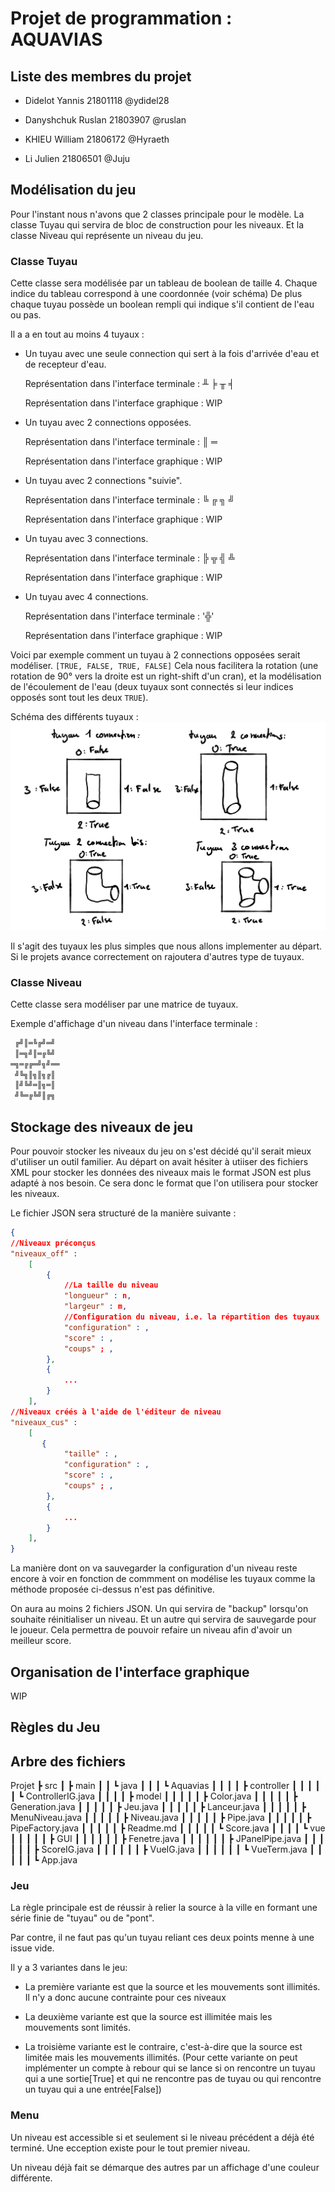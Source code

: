 # Projet de programmation : AQUAVIAS

## Liste des membres du projet

- Didelot Yannis 21801118 @ydidel28

- Danyshchuk Ruslan 21803907 @ruslan

- KHIEU William 21806172 @Hyraeth

- Li Julien 21806501 @Juju

## Modélisation du jeu

Pour l'instant nous n'avons que 2 classes principale pour le modèle. La classe Tuyau qui servira de bloc de construction pour les niveaux.
Et la classe Niveau qui représente un niveau du jeu.

### Classe Tuyau

Cette classe sera modélisée par un tableau de boolean de taille 4. Chaque indice du tableau correspond à une coordonnée (voir schéma) De plus chaque tuyau possède un boolean rempli qui indique s'il contient de l'eau ou pas.

Il a a en tout au moins 4 tuyaux :

- Un tuyau avec une seule connection qui sert à la fois d'arrivée d'eau et de recepteur d'eau.
  
  Représentation dans l'interface terminale : ╨ ╞ ╥ ╡

  Représentation dans l'interface graphique : WIP

- Un tuyau avec 2 connections opposées.
  
  Représentation dans l'interface terminale : ║ ═

  Représentation dans l'interface graphique : WIP

- Un tuyau avec 2 connections "suivie".
  
  Représentation dans l'interface terminale : ╚ ╔ ╗ ╝

  Représentation dans l'interface graphique : WIP

- Un tuyau avec 3 connections.
  
  Représentation dans l'interface terminale : ╠ ╦ ╣ ╩

  Représentation dans l'interface graphique : WIP
  
- Un tuyau avec 4 connections.
  
  Représentation dans l'interface terminale : '╬'

  Représentation dans l'interface graphique : WIP

Voici par exemple comment un tuyau à 2 connections opposées serait modéliser.
`[TRUE, FALSE, TRUE, FALSE]`
Cela nous facilitera la rotation (une rotation de 90° vers la droite est un right-shift d'un cran), et la modélisation de l'écoulement de l'eau (deux tuyaux sont connectés si leur indices opposés sont tout les deux `TRUE`).

Schéma des différents tuyaux :
![Schéma des tuyaux](Schéma_tuyaux.PNG)

Il s'agit des tuyaux les plus simples que nous allons implementer au départ. Si le projets avance correctement on rajoutera d'autres type de tuyaux.

### Classe Niveau

Cette classe sera modéliser par une matrice de tuyaux.

Exemple d'affichage d'un niveau dans l'interface terminale :

```bash
 ╔╝║═╚╔╝═╝
 ║═╗╝║═╔╚╝
═╗═╔╔═╝╗╝══
 ╝╚╗║╗║╗╔║
 ║╝╚╝═║╗═║
 ╝╚═╔╚╝║╔╗
```

## Stockage des niveaux de jeu

Pour pouvoir stocker les niveaux du jeu on s'est décidé qu'il serait mieux d'utiliser un outil familier.
Au départ on avait hésiter à utiiser des fichiers XML pour stocker les données des niveaux mais le format JSON est plus adapté à nos besoin. Ce sera donc le format que l'on utilisera pour stocker les niveaux.

Le fichier JSON sera structuré de la manière suivante :

```JSON
{
//Niveaux préconçus
"niveaux_off" :
    [
        {
            //La taille du niveau
            "longueur" : n,
            "largeur" : m,
            //Configuration du niveau, i.e. la répartition des tuyaux
            "configuration" : ,
            "score" : ,
            "coups" ; ,
        },
        {
            ...
        }
    ],
//Niveaux créés à l'aide de l'éditeur de niveau
"niveaux_cus" :
    [
       {
            "taille" : ,
            "configuration" : ,
            "score" : ,
            "coups" ; ,
        },
        {
            ...
        }
    ],
}
```

La manière dont on va sauvegarder la configuration d'un niveau reste encore à voir en fonction de commment on modélise les tuyaux comme la méthode proposée ci-dessus n'est pas définitive.

On aura au moins 2 fichiers JSON. Un qui servira de "backup" lorsqu'on souhaite réinitialiser un niveau. Et un autre qui servira de sauvegarde pour le joueur.
Cela permettra de pouvoir refaire un niveau afin d'avoir un meilleur score.

## Organisation de l'interface graphique

WIP

## Règles du Jeu

## Arbre des fichiers

Projet
 ┣ src
 ┃ ┣ main
 ┃ ┃ ┗ java
 ┃ ┃ ┃ ┗ Aquavias
 ┃ ┃ ┃ ┃ ┣ controller
 ┃ ┃ ┃ ┃ ┃ ┗ ControllerIG.java
 ┃ ┃ ┃ ┃ ┣ model
 ┃ ┃ ┃ ┃ ┃ ┣ Color.java
 ┃ ┃ ┃ ┃ ┃ ┣ Generation.java
 ┃ ┃ ┃ ┃ ┃ ┣ Jeu.java
 ┃ ┃ ┃ ┃ ┃ ┣ Lanceur.java
 ┃ ┃ ┃ ┃ ┃ ┣ MenuNiveau.java
 ┃ ┃ ┃ ┃ ┃ ┣ Niveau.java
 ┃ ┃ ┃ ┃ ┃ ┣ Pipe.java
 ┃ ┃ ┃ ┃ ┃ ┣ PipeFactory.java
 ┃ ┃ ┃ ┃ ┃ ┣ Readme.md
 ┃ ┃ ┃ ┃ ┃ ┗ Score.java
 ┃ ┃ ┃ ┃ ┗ vue
 ┃ ┃ ┃ ┃ ┃ ┣ GUI
 ┃ ┃ ┃ ┃ ┃ ┃ ┣ Fenetre.java
 ┃ ┃ ┃ ┃ ┃ ┃ ┣ JPanelPipe.java
 ┃ ┃ ┃ ┃ ┃ ┃ ┣ ScoreIG.java
 ┃ ┃ ┃ ┃ ┃ ┃ ┣ VueIG.java
 ┃ ┃ ┃ ┃ ┃ ┃ ┗ VueTerm.java
 ┃ ┃ ┃ ┃ ┃ ┗ App.java

### Jeu

La règle principale est de réussir à relier la source à la ville en formant une série finie de "tuyau" ou de "pont".

Par contre, il ne faut pas qu'un tuyau reliant ces deux points menne à une issue vide.

Il y a 3 variantes dans le jeu:

- La première variante est que la source et les mouvements sont illimités. Il n'y a donc aucune contrainte pour ces niveaux

- La deuxième variante est que la source est illimitée mais les mouvements sont limités.

- La troisième variante est le contraire, c'est-à-dire que la source est limitée mais les mouvements illimités. 
  (Pour cette variante on peut implémenter un compte à rebour qui se lance si on rencontre un tuyau qui a une sortie[True] et qui ne rencontre pas de tuyau ou qui rencontre un tuyau qui a une entrée[False])

### Menu

Un niveau est accessible si et seulement si le niveau précédent a déjà été terminé. Une ecception existe pour le tout premier niveau.

Un niveau déjà fait se démarque des autres par un affichage d'une couleur différente.
